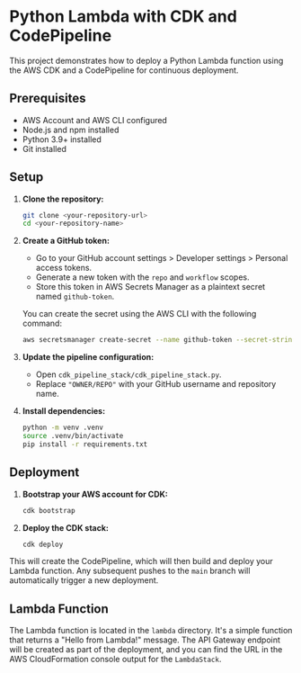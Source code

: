 # Python Lambda with CDK and CodePipeline

This project demonstrates how to deploy a Python Lambda function using the AWS CDK and a CodePipeline for continuous deployment.

## Prerequisites

* AWS Account and AWS CLI configured
* Node.js and npm installed
* Python 3.9+ installed
* Git installed

## Setup

1. **Clone the repository:**
   ```bash
   git clone <your-repository-url>
   cd <your-repository-name>
   ```

2. **Create a GitHub token:**
   - Go to your GitHub account settings > Developer settings > Personal access tokens.
   - Generate a new token with the `repo` and `workflow` scopes.
   - Store this token in AWS Secrets Manager as a plaintext secret named `github-token`.

   You can create the secret using the AWS CLI with the following command:
   ```bash
   aws secretsmanager create-secret --name github-token --secret-string <your-github-token>
   ```

3. **Update the pipeline configuration:**
   - Open `cdk_pipeline_stack/cdk_pipeline_stack.py`.
   - Replace `"OWNER/REPO"` with your GitHub username and repository name.

4. **Install dependencies:**
   ```bash
   python -m venv .venv
   source .venv/bin/activate
   pip install -r requirements.txt
   ```

## Deployment

1. **Bootstrap your AWS account for CDK:**
   ```bash
   cdk bootstrap
   ```

2. **Deploy the CDK stack:**
   ```bash
   cdk deploy
   ```

This will create the CodePipeline, which will then build and deploy your Lambda function. Any subsequent pushes to the `main` branch will automatically trigger a new deployment.

## Lambda Function

The Lambda function is located in the `lambda` directory. It's a simple function that returns a "Hello from Lambda!" message. The API Gateway endpoint will be created as part of the deployment, and you can find the URL in the AWS CloudFormation console output for the `LambdaStack`.
